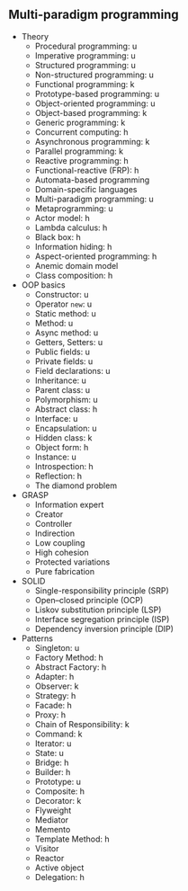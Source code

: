 ## Multi-paradigm programming

- Theory
  - Procedural programming: u
  - Imperative programming: u
  - Structured programming: u
  - Non-structured programming: u
  - Functional programming: k
  - Prototype-based programming: u
  - Object-oriented programming: u
  - Object-based programming: k
  - Generic programming: k
  - Concurrent computing: h
  - Asynchronous programming: k
  - Parallel programming: k
  - Reactive programming: h
  - Functional-reactive (FRP): h
  - Automata-based programming
  - Domain-specific languages
  - Multi-paradigm programming: u
  - Metaprogramming: u
  - Actor model: h
  - Lambda calculus: h
  - Black box: h
  - Information hiding: h
  - Aspect-oriented programming: h
  - Anemic domain model
  - Class composition: h
- OOP basics
  - Constructor: u
  - Operator `new`: u
  - Static method: u
  - Method: u
  - Async method: u
  - Getters, Setters: u
  - Public fields: u
  - Private fields: u
  - Field declarations: u
  - Inheritance: u
  - Parent class: u
  - Polymorphism: u
  - Abstract class: h
  - Interface: u
  - Encapsulation: u
  - Hidden class: k
  - Object form: h
  - Instance: u
  - Introspection: h
  - Reflection: h
  - The diamond problem
- GRASP
  - Information expert
  - Creator
  - Controller
  - Indirection
  - Low coupling
  - High cohesion
  - Protected variations
  - Pure fabrication
- SOLID
  - Single-responsibility principle (SRP)
  - Open–closed principle (OCP)
  - Liskov substitution principle (LSP)
  - Interface segregation principle (ISP)
  - Dependency inversion principle (DIP)
- Patterns
  - Singleton: u
  - Factory Method: h
  - Abstract Factory: h
  - Adapter: h
  - Observer: k
  - Strategy: h
  - Facade: h
  - Proxy: h
  - Chain of Responsibility: k
  - Command: k
  - Iterator: u
  - State: u
  - Bridge: h
  - Builder: h
  - Prototype: u
  - Composite: h
  - Decorator: k
  - Flyweight
  - Mediator
  - Memento
  - Template Method: h
  - Visitor
  - Reactor
  - Active object
  - Delegation: h
